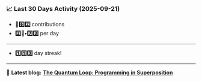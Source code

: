<!--START_STATS-->
### 📈 Last 30 Days Activity (2025-09-21)  
- **🎱6️⃣2️⃣** contributions  
- **2️⃣🎱•7️⃣3️⃣** per day
---
- **1️⃣1️⃣3️⃣** day streak!
---
📝 **Latest blog:** [**The Quantum Loop: Programming in Superposition**](https://andriak.com/blog/quantum-loop)
<!--END_STATS-->

